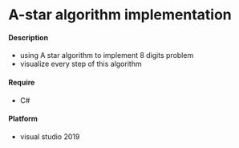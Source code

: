 # A-star algorithm implementation

#### Description

+ using A star algorithm to implement 8 digits problem
+ visualize every step of this algorithm

#### Require

+ C#

#### Platform

+ visual studio 2019
